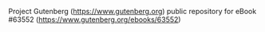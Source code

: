 Project Gutenberg (https://www.gutenberg.org) public repository for eBook #63552 (https://www.gutenberg.org/ebooks/63552)
